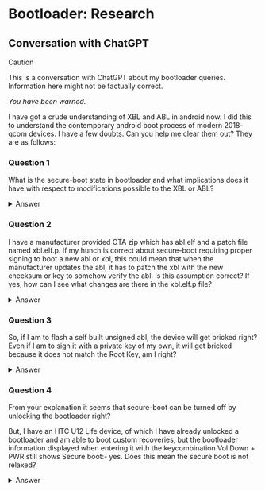 # Bootloader: Research

## Conversation with ChatGPT

> [!CAUTION]
> This is a conversation with ChatGPT about my bootloader queries. Information here might not be factually correct.
> 
> _You have been warned._

I have got a crude understanding of XBL and ABL in android now. I did this to understand the contemporary android boot process of modern 2018- qcom devices. I have a few doubts. Can you help me clear them out? They are as follows:

### Question 1
What is the secure-boot state in bootloader and what implications does it have with respect to modifications 
possible to the XBL or ABL?

<details>
	<summary>Answer</summary>

Secure Boot is a mechanism implemented to ensure that only cryptographically signed and verified bootloaders and firmware components are executed during the boot process. It is typically enforced in hardware through the Qualcomm Secure Boot Chain and involves the following key elements:

- **Root of Trust**: A hardware-fused public key (known as the OEM Public Key or Root Key) is used to verify the signature of the next boot component.
- **Bootloader Stages**: Secure Boot verifies every bootloader stage sequentially:
	* Primary Bootloader (PBL) verifies the Secondary Bootloader (like XBL).
	* XBL verifies subsequent components like ABL and others.
	* ABL then hands off to the Linux kernel.

**Implications of Secure Boot:**

- **Signed Images**: Bootloader components (like XBL and ABL) must be signed with a valid key recognized by the device’s hardware root of trust. If the signature does not match, the device will not boot.
- **Modifications Are Restricted**: You cannot modify or replace XBL/ABL directly unless you have access to:
	
	* The manufacturer’s private key (used for signing).
	* A bootloader unlocked device, in which secure boot might be disabled or allow booting unsigned components.
- **Anti-Rollback Protection**: Many modern devices include rollback counters to prevent downgrading to older, possibly vulnerable bootloader versions.

In short, with secure boot enabled, XBL and ABL cannot be modified or replaced unless you bypass the verification (e.g., exploit vulnerabilities, unlock bootloader).
</details>


### Question 2
I have a manufacturer provided OTA zip which has abl.elf and a patch file named xbl.elf.p. If my hunch is correct about secure-boot requiring proper signing to boot a new abl or xbl, this could mean that when the manufacturer updates the abl, it has to patch the xbl with the new checksum or key to somehow verify the abl. Is this assumption correct? If yes, how can I see what changes are there in the xbl.elf.p file?

<details>
	<summary>Answer</summary>

Your hunch about secure boot requiring proper signing is correct. The relationship between `abl.elf` and `xbl.elf.p` can be understood as follows:

- `abl.elf`: This is the updated ABL (Applications Bootloader), which is verified and signed by the manufacturer.
- `xbl.elf.p`: This is a patch file for the XBL (Extensible Bootloader), likely containing updates or adjustments needed to verify the new `abl.elf`.

**Why would XBL need a patch?**

XBL has to verify ABL as part of the secure boot chain. If the ABL version or signature changes, XBL may need updated verification metadata, such as:

- A new hash or checksum of the ABL image.
- Updated public key or signature metadata used for ABL verification.

This ensures that XBL can validate and allow the execution of the new ABL during the boot process.

**How Can You Inspect Changes in xbl.elf.p?**

Analyzing a patch file like `xbl.elf.p` is tricky but possible using reverse engineering tools. Here’s how you can approach it:

1. **Understand the File Format**:
	* `xbl.elf.p` might be in a proprietary format, but you can first check if it’s a standard ELF or binary patch file.
	* Use tools like `file` on Linux to identify the file type:
	```
	file xbl.elf.p
	```
2. **Hexdump Analysis**:
	* View the raw binary contents with a hex editor like `xxd` or `HxD`:
	```
	xxd xbl.elf.p | less
	```
	* Look for ASCII strings, offsets, and patterns that resemble hash values, keys, or signatures.
3. **Compare with Original XBL**:
    * If you have the original `xbl.elf` binary, you can diff the two versions.
    * Tools like `bindiff` or `binwalk` can help analyze binary changes.
	
	For example: 
	```
	binwalk xbl.elf.p
	```
4. **Check for Hashes or Keys**:
    * If the `xbl.elf.p` file contains new checksums or signatures, you might spot SHA-256 hashes or public key structures embedded within the file.
    * Compare these with known hashes of `abl.elf` to confirm relationships.
5. **Reverse Engineering**:
    * Tools like IDA Pro, Ghidra, or Radare2 can help you disassemble and inspect the patch file if it has executable components or data structures. 
6. **OTA Update Scripts**:
    * Sometimes, OTA zips include an `update-script` or metadata that references how the patch is applied. Inspect `META-INF/com/google/android/updater-script` or similar files for clues.
</details>

### Question 3
So, if I am to flash a self built unsigned abl, the device will get bricked right? Even if I am to sign it with a private key of my own, it will get bricked because it does not match the Root Key, am I right?

<details>
	<summary>Answer</summary>

Yes, your understanding is absolutely correct.

If **Secure Boot** is enabled on the device:

1. **Flashing an unsigned ABL**:
	* The device will detect that the ABL is not cryptographically signed.
	* Since the signature verification (based on the Root of Trust) will fail, the bootloader will refuse to load the new ABL, and the device will not boot.
2. **Signing ABL with Your Own Private Key**:
	* Even if you sign the ABL with your own private key, the device will still refuse to boot it because the verification process relies on the public key fused into the hardware as part of the Root of Trust.
	* Your custom key will not match the OEM Public Key that the device expects.

In this case:
- The bootloader detects a signature mismatch and aborts the boot process.
- The result is usually a brick or a soft-brick, depending on whether recovery or bootloader modes are still accessible.

**Why Does This Happen?**

Secure Boot on Qualcomm devices relies on a chain of trust:

1. **PBL (Primary Bootloader)** is burned into ROM and is immutable. It verifies the **XBL (Extensible Bootloader)**.
2. **XBL** then verifies the **ABL**.
3. If the ABL signature fails verification, the boot process stops to prevent unsigned or tampered code from executing.

The signature must be:
- Cryptographically generated using the manufacturer’s private key.
- Verified using the manufacturer’s public key fused into the hardware.

**Possible Outcomes of Flashing an Unsigned ABL:**

1. **If Secure Boot is Enforced**:
	- The device will fail to boot and may enter a recovery mode, bootloader mode, or remain hard-bricked if no fallback mechanism exists.

2. **If Secure Boot is Disabled** (e.g., unlocked bootloader or test devices):
	- You could flash and boot unsigned ABL images.
	- Some devices allow disabling secure boot for development or testing purposes.

**Is There Any Way Around This?**

- **Bootloader Unlock**: If your device allows unlocking the bootloader, secure boot enforcement might be relaxed, enabling you to boot unsigned components.
- **Exploit Vulnerabilities**: In rare cases, security vulnerabilities in the bootloader (e.g., in XBL or ABL) can allow bypassing Secure Boot or flashing unsigned firmware.
- **Access to OEM Signing Key**: This is practically impossible unless you are the manufacturer or have access to their signing infrastructure.

Without these conditions, modifying or replacing ABL or XBL on a secure device is not feasible.
</details>

### Question 4
From your explanation it seems that secure-boot can be turned off by unlocking the bootloader right?

But, I have an HTC U12 Life device, of which I have already unlocked a bootloader and am able to boot custom recoveries, but the bootloader information displayed when entering it with the keycombination Vol Down + PWR still shows Secure boot:- yes. Does this mean the secure boot is not relaxed?

<details>
	<summary>Answer</summary>
**Bootloader Unlock vs. Secure Boot**

Unlocking the bootloader and disabling Secure Boot are two different things:

1. **Bootloader Unlock**:
	- Allows you to flash custom images (e.g., recovery, kernel, or boot images) to the device.
	- It relaxes some checks that prevent modifications to partitions like boot, recovery, or system.
	- It enables booting unsigned or modified kernels and recoveries.

2. **Secure Boot**:
	- Secure Boot remains in place as part of the **Qualcomm Hardware Root of Trust**.
	- Even with an unlocked bootloader, certain critical bootloader components (like **XBL** and **ABL**) are still verified using the fused Root of Trust public key.
	- Secure Boot cannot typically be disabled unless explicitly supported or bypassed (e.g., through an exploit).

**Why Secure Boot Still Shows as "Yes"?**

On devices like your **HTC U12 Life**:

- Unlocking the bootloader **does not disable Secure Boot**. Instead, it only allows you to boot unsigned kernels and recoveries.
- **XBL and ABL** remain protected under Secure Boot because they are part of the **immutable bootloader chain** verified by the hardware root of trust.
- The bootloader information displays `Secure Boot: Yes` because Secure Boot is still enforced for the lower-level bootloader stages (PBL, XBL, and ABL).

**Implications for Modifications**

1. **You Can**:
	- Boot unsigned or self-signed kernels and recoveries since the unlocked bootloader relaxes the checks for the `boot` and `recovery` partitions.
	- Replace the boot image (kernel + ramdisk) and recovery image.

2. **You Cannot**:
	- Modify or replace XBL or ABL because these components are still verified against the hardware Root of Trust.
	- Flash unsigned or self-signed versions of critical bootloader components.

</details>